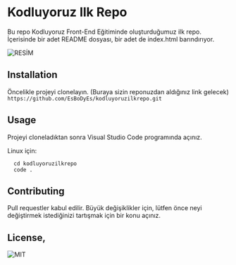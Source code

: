 # Kodluyoruz Ilk Repo
Bu repo Kodluyoruz Front-End Eğitiminde oluşturduğumuz ilk repo. İçerisinde bir adet README dosyası, bir adet de index.html barındırıyor.


![RESİM ](file:///C:/Users/erkay/OneDrive/Masa%C3%BCst%C3%BC/Ekran%20g%C3%B6r%C3%BCnt%C3%BCs%C3%BC%202023-10-05%20230150.png)

## **Installation**
Öncelikle projeyi clonelayın. (Buraya sizin reponuzdan aldığınız link gelecek)
      ```https://github.com/EsBoDyEs/kodluyoruzilkrepo.git```
## **Usage**
Projeyi cloneladıktan sonra Visual Studio Code programında açınız.

Linux için:
  ```
    cd kodluyoruzilkrepo
    code .
  ```
## **Contributing**
Pull requestler kabul edilir. Büyük değişiklikler için, lütfen önce neyi değiştirmek istediğinizi tartışmak için bir konu açınız.
## **License**,

![MIT](https://choosealicense.com/licenses/mit/)
